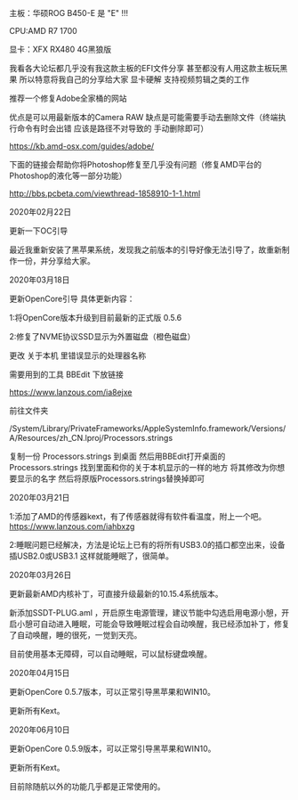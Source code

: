 
主板：华硕ROG B450-E         是  "E"  !!!

CPU:AMD R7 1700

显卡：XFX RX480 4G黑狼版

我看各大论坛都几乎没有我这款主板的EFI文件分享 甚至都没有人用这款主板玩黑果 所以特意将我自己的分享给大家
显卡硬解  支持视频剪辑之类的工作


推荐一个修复Adobe全家桶的网站

优点是可以用最新版本的Camera RAW 缺点是可能需要手动去删除文件（终端执行命令有时会出错 应该是路径不对导致的 手动删除即可）

https://kb.amd-osx.com/guides/adobe/

下面的链接会帮助你将Photoshop修复至几乎没有问题（修复AMD平台的Photoshop的液化等一部分功能）

http://bbs.pcbeta.com/viewthread-1858910-1-1.html



2020年02月22日

更新一下OC引导

最近我重新安装了黑苹果系统，发现我之前版本的引导好像无法引导了，故重新制作一份，并分享给大家。



2020年03月18日

更新OpenCore引导  具体更新内容：

1:将OpenCore版本升级到目前最新的正式版  0.5.6

2:修复了NVME协议SSD显示为外置磁盘（橙色磁盘）


更改 关于本机 里错误显示的处理器名称

需要用到的工具 BBEdit  下放链接

https://www.lanzous.com/ia8ejxe

前往文件夹

/System/Library/PrivateFrameworks/AppleSystemInfo.framework/Versions/A/Resources/zh_CN.lproj/Processors.strings

复制一份  Processors.strings  到桌面  然后用BBEdit打开桌面的Processors.strings 找到里面和你的关于本机显示的一样的地方 将其修改为你想要显示的名字 然后将原版Processors.strings替换掉即可



2020年03月21日

1:添加了AMD的传感器kext，有了传感器就得有软件看温度，附上一个吧。https://www.lanzous.com/iahbxzg

2:睡眠问题已经解决，方法是论坛上已有的将所有USB3.0的插口都空出来，设备插USB2.0或USB3.1   这样就能睡眠了，很简单。



2020年03月26日

更新最新AMD内核补丁，可直接升级最新的10.15.4系统版本。

新添加SSDT-PLUG.aml ，开启原生电源管理，建议节能中勾选启用电源小憩，开启小憩可自动进入睡眠，可能会导致睡眠过程会自动唤醒，我已经添加补丁，修复了自动唤醒，睡的很死，一觉到天亮。

目前使用基本无障碍，可以自动睡眠，可以鼠标键盘唤醒。



2020年04月15日

更新OpenCore 0.5.7版本，可以正常引导黑苹果和WIN10。

更新所有Kext。



2020年06月10日

更新OpenCore 0.5.9版本，可以正常引导黑苹果和WIN10。

更新所有Kext。

目前除随航以外的功能几乎都是正常使用的。
